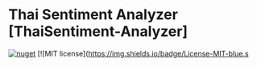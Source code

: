 # Thai Sentiment Analyzer [ThaiSentiment-Analyzer]

 [![nuget](https://img.shields.io/nuget/v/ThaiSenLoy.svg)](https://www.nuget.org/packages/ThaiSenLoy/)  [![MIT license](https://img.shields.io/badge/License-MIT-blue.s